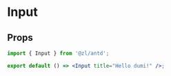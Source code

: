 # Input

## Props

```jsx
import { Input } from '@zl/antd';

export default () => <Input title="Hello dumi!" />;
```
